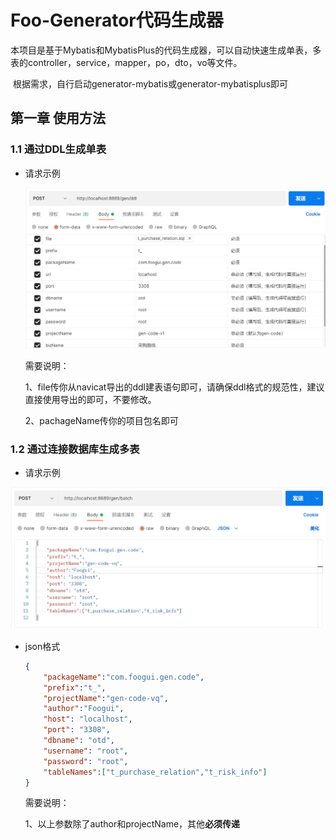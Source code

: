# Foo-Generator代码生成器

​		本项目是基于Mybatis和MybatisPlus的代码生成器，可以自动快速生成单表，多表的controller，service，mapper，po，dto，vo等文件。

​		根据需求，自行启动generator-mybatis或generator-mybatisplus即可

## 第一章 使用方法

### 1.1 通过DDL生成单表

- 请求示例

  [![](png\ddl请求示例.jpg)](https://img1.imgtp.com/2023/07/26/YMkAcmq3.jpg)

  需要说明：

  1、file传你从navicat导出的ddl建表语句即可，请确保ddl格式的规范性，建议直接使用导出的即可，不要修改。

  2、pachageName传你的项目包名即可

### 1.2 通过连接数据库生成多表

- 请求示例

 [ ![](png\批量生成示例.jpg)](https://img1.imgtp.com/2023/07/26/T6YheZRy.jpg)

- json格式

  ```json
  {
      "packageName":"com.foogui.gen.code",
      "prefix":"t_",
      "projectName":"gen-code-vq",
      "author":"Foogui",
      "host": "localhost",
      "port": "3308",
      "dbname": "otd",
      "username": "root",
      "password": "root",
      "tableNames":["t_purchase_relation","t_risk_info"]
  }
  ```

  需要说明：

  1、以上参数除了author和projectName，其他**必须传递**
